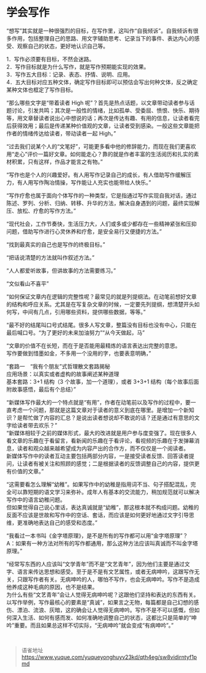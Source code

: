 # 学会写作
“想写”其实就是一种很强烈的目标，在写作里，这叫作“自我倾诉”。自我倾诉有很多作用，包括整理自己的思路、用文字辅助思考、记录当下的事件、表达内心的感受、观察自己的状态，更好地认识自己等。

1．写作必须要有目标，不然会迷路。  
2．写作目标就是为什么写作，就是写作预期能实现的效果。  
3．写作五大目标：记录、表态、抒情、说明、应用。  
4．五大目标对应五种文体，确定写作目标即可以预估会写出何种文体，反之确定某种文体也框定了写作目标。

“那么哪些文字是“带着读者 High 呢”？首先是热点话题，以文章带动读者参与话题讨论，引发共鸣；其次是一般性的情绪，比如孤单、受委屈、愤恨、快乐、期待等，用文章替读者说出心中想说的话；再次是传达有趣、有用的信息，让读者看完后获得效用；最后是传递某种价值观的文章，让读者受到感染。一般这些文章能把作者的情绪传达给读者，带动读者一起 High。”

“过去我们说某个人的“文笔好”，可能更多看中他的修辞能力，而现在我们更喜欢用“走心”评价一篇好文章。如何能走心？靠的就是作者丰富的生活阅历和扎实的素材积累，只有这样，作品才能言之有物。”

“写作也是个人的兴趣爱好。有人用写作记录自己的成长，有人借助写作缓解压力，有人用写作陶冶情操，写作能让人充实也能带给人快乐。”

“写作疗愈也属于面向个体写作的一种类型，它是指通过写作实现自我对话，通过陈述、罗列、分析、归纳、转移、升华的方法，解决自身遇到的问题，最终实现解压、放松、疗愈的写作方法。”

“现代社会，工作节奏快，生活压力大，人们或多或少都存在一些精神紧张和压抑问题，借助写作进行心灵休养和疗愈，是安全易行又便捷的方法。”

“找到最真实的自己也是写作的终极目标。”

“把话说清楚的方法就叫作叙述方法。”

“人人都爱听故事，但讲故事的方法需要练习。”

“文似看山不喜平”

“如何保证文章内在逻辑的完整性呢？最常见的就是列提纲法。在动笔前想好文章的结构和呼应关系。尤其是在写复杂文章的时候，一定要先列提纲，想清楚开头如何写，中间有几点，引用哪些资料，提供哪些数据，等等。”

“最不好的结尾叫口号式结尾。很多人写文章，整篇没有目标也没有中心，只能在最后喊口号。“为了更好的未来加油努力”“从今天做起，马”

“文章的价值不在长短，而在于是否能用最精炼的语言表达出完整的意思。  
写作要做到惜墨如金，不多用一个没用的字，也要表意明确，”

“套路一　“我有个朋友”式哲理散文套路揭秘  
应用场景：以真实或者虚构的故事阐述某种道理  
基本套路：3+1 结构（3 个故事，加一个道理），或者 3+3+1 结构（每个故事后面附故事感悟，最后有个总结）”

“新媒体写作最大的一个特点就是“有用”，作者在动笔前以及写作的过程中，要一直考虑一个问题，那就是这篇文章对于读者的意义到底在哪里。是增加一个新知识？是帮忙做了内容的汇总？是说出读者想说却不敢说的话？还是通过有意思的文字给读者带去欢乐？”  
“新媒体相较于之前的媒体形式，最大的改进就是用户参与度变强了。现在很多人看文章的乐趣在于看留言，看新闻的乐趣在于看评论，看视频的乐趣在于发弹幕消息，读者和观众越来越希望成为内容产出的合作方，而不仅仅是一个阅读者。  
新媒体写作中的读者互动主要包括两部分内容，一是接受读者反馈、回答读者提问，让读者有被关注和照顾的感觉；二是根据读者的反馈调整自己的内容，提供更有价值的文章。”

“这需要看怎么理解“幼稚”。如果写作中的幼稚是指用词不当、句子搭配混乱，完全可以靠短期的语文学习来弥补。成年人有基本的交流能力，稍加规范就可以解决写作中的语言幼稚问题。  
但如果觉得自己说心里话，表达真诚就是“幼稚”，那这根本就不构成问题。幼稚的反面不应该是世故和写作中的空话、套话，而应该是如何更好地通过文字引导思维，更准确地表达自己的感受和态度。”

“我看过一本书叫《金字塔原理》，是不是所有的写作都可以用“金字塔原理”？  
A：如果有一种方法对所有的写作都通用，那么这种方法应该叫真诚而不叫金字塔原理。”

“经常写东西的人应该叫“文学青年”而不是“文艺青年”，因为他们主要是通过文字、语言来传达思想和感受。至于是不是有文艺属性，或者无病呻吟，这跟写作无关，只跟写作者有关。无病呻吟的人，哪怕不写作，也会无病呻吟。写作不是造成他养成这种毛病的原因，也不是结果。  
为什么有些“文艺青年”会让人觉得无病呻吟呢？这跟他们坚持和表达的东西有关。以写作举例，写作最核心的要素是“真诚”，如果言之无物，每篇都是自己幻想的感伤、漂泊、流浪、灰暗，这的确会让人觉得无病呻吟。写作不是不可以感慨，但如何深入生活、如何有感而发、如何准确地调整自己的状态，这都比只是简单的“呻吟”重要。而且如果总这样不切实际，“无病呻吟”就会变成“有病呻吟”。”

<br>
  
> 语雀地址 https://www.yuque.com/yuqueyonghuyv23kd/qth4eg/sw8vidirntyf1pmd